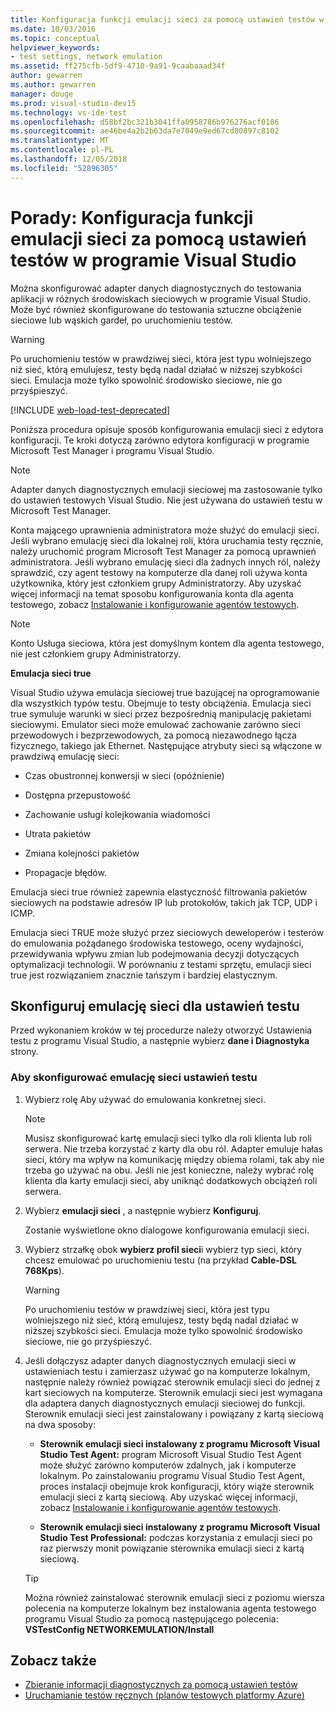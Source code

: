 ```yaml
---
title: Konfiguracja funkcji emulacji sieci za pomocą ustawień testów w programie Visual Studio
ms.date: 10/03/2016
ms.topic: conceptual
helpviewer_keywords:
- test settings, network emulation
ms.assetid: ff275cfb-5df9-4710-9a91-9caabaaad34f
author: gewarren
ms.author: gewarren
manager: douge
ms.prod: visual-studio-dev15
ms.technology: vs-ide-test
ms.openlocfilehash: d58bf2bc321b3041ffa0958786b976276acf0186
ms.sourcegitcommit: ae46be4a2b2b63da7e7049e9ed67cd80897c8102
ms.translationtype: MT
ms.contentlocale: pl-PL
ms.lasthandoff: 12/05/2018
ms.locfileid: "52896305"
---
```

# <a name="how-to-configure-network-emulation-using-test-settings-in-visual-studio"></a>Porady: Konfiguracja funkcji emulacji sieci za pomocą ustawień testów w programie Visual Studio

Można skonfigurować adapter danych diagnostycznych do testowania aplikacji w różnych środowiskach sieciowych w programie Visual Studio. Może być również skonfigurowane do testowania sztuczne obciążenie sieciowe lub wąskich gardeł, po uruchomieniu testów.

> [!WARNING]
> Po uruchomieniu testów w prawdziwej sieci, która jest typu wolniejszego niż sieć, którą emulujesz, testy będą nadal działać w niższej szybkości sieci. Emulacja może tylko spowolnić środowisko sieciowe, nie go przyśpieszyć.

[!INCLUDE [web-load-test-deprecated](includes/web-load-test-deprecated.md)]

Poniższa procedura opisuje sposób konfigurowania emulacji sieci z edytora konfiguracji. Te kroki dotyczą zarówno edytora konfiguracji w programie Microsoft Test Manager i programu Visual Studio.

> [!NOTE]
> Adapter danych diagnostycznych emulacji sieciowej ma zastosowanie tylko do ustawień testowych Visual Studio. Nie jest używana do ustawień testu w Microsoft Test Manager.

Konta mającego uprawnienia administratora może służyć do emulacji sieci. Jeśli wybrano emulację sieci dla lokalnej roli, która uruchamia testy ręcznie, należy uruchomić program Microsoft Test Manager za pomocą uprawnień administratora. Jeśli wybrano emulację sieci dla żadnych innych ról, należy sprawdzić, czy agent testowy na komputerze dla danej roli używa konta użytkownika, który jest członkiem grupy Administratorzy. Aby uzyskać więcej informacji na temat sposobu konfigurowania konta dla agenta testowego, zobacz [Instalowanie i konfigurowanie agentów testowych](../test/lab-management/install-configure-test-agents.md).

> [!NOTE]
> Konto Usługa sieciowa, która jest domyślnym kontem dla agenta testowego, nie jest członkiem grupy Administratorzy.

**Emulacja sieci true**

Visual Studio używa emulacja sieciowej true bazującej na oprogramowanie dla wszystkich typów testu. Obejmuje to testy obciążenia. Emulacja sieci true symuluje warunki w sieci przez bezpośrednią manipulację pakietami sieciowymi. Emulator sieci może emulować zachowanie zarówno sieci przewodowych i bezprzewodowych, za pomocą niezawodnego łącza fizycznego, takiego jak Ethernet. Następujące atrybuty sieci są włączone w prawdziwą emulację sieci:

- Czas obustronnej konwersji w sieci (opóźnienie)

- Dostępna przepustowość

- Zachowanie usługi kolejkowania wiadomości

- Utrata pakietów

- Zmiana kolejności pakietów

- Propagacje błędów.

Emulacja sieci true również zapewnia elastyczność filtrowania pakietów sieciowych na podstawie adresów IP lub protokołów, takich jak TCP, UDP i ICMP.

Emulacja sieci TRUE może służyć przez sieciowych deweloperów i testerów do emulowania pożądanego środowiska testowego, oceny wydajności, przewidywania wpływu zmian lub podejmowania decyzji dotyczących optymalizacji technologii. W porównaniu z testami sprzętu, emulacji sieci true jest rozwiązaniem znacznie tańszym i bardziej elastycznym.

## <a name="configure-network-emulation-for-your-test-settings"></a>Skonfiguruj emulację sieci dla ustawień testu

Przed wykonaniem kroków w tej procedurze należy otworzyć Ustawienia testu z programu Visual Studio, a następnie wybierz **dane i Diagnostyka** strony.

### <a name="to-configure-network-emulation-for-your-test-settings"></a>Aby skonfigurować emulację sieci ustawień testu

1.  Wybierz rolę Aby używać do emulowania konkretnej sieci.

    > [!NOTE]
    > Musisz skonfigurować kartę emulacji sieci tylko dla roli klienta lub roli serwera. Nie trzeba korzystać z karty dla obu ról. Adapter emuluje hałas sieci, który ma wpływ na komunikację między obiema rolami, tak aby nie trzeba go używać na obu. Jeśli nie jest konieczne, należy wybrać rolę klienta dla karty emulacji sieci, aby uniknąć dodatkowych obciążeń roli serwera.

2.  Wybierz **emulacji sieci** , a następnie wybierz **Konfiguruj**.

     Zostanie wyświetlone okno dialogowe konfigurowania emulacji sieci.

3.  Wybierz strzałkę obok **wybierz profil sieci**i wybierz typ sieci, który chcesz emulować po uruchomieniu testu (na przykład **Cable-DSL 768Kps**).

    > [!WARNING]
    > Po uruchomieniu testów w prawdziwej sieci, która jest typu wolniejszego niż sieć, którą emulujesz, testy będą nadal działać w niższej szybkości sieci. Emulacja może tylko spowolnić środowisko sieciowe, nie go przyśpieszyć.

4.  Jeśli dołączysz adapter danych diagnostycznych emulacji sieci w ustawieniach testu i zamierzasz używać go na komputerze lokalnym, następnie należy również powiązać sterownik emulacji sieci do jednej z kart sieciowych na komputerze. Sterownik emulacji sieci jest wymagana dla adaptera danych diagnostycznych emulacji sieciowej do funkcji. Sterownik emulacji sieci jest zainstalowany i powiązany z kartą sieciową na dwa sposoby:

    -   **Sterownik emulacji sieci instalowany z programu Microsoft Visual Studio Test Agent:** program Microsoft Visual Studio Test Agent może służyć zarówno komputerów zdalnych, jak i komputerze lokalnym. Po zainstalowaniu programu Visual Studio Test Agent, proces instalacji obejmuje krok konfiguracji, który wiąże sterownik emulacji sieci z kartą sieciową. Aby uzyskać więcej informacji, zobacz [Instalowanie i konfigurowanie agentów testowych](../test/lab-management/install-configure-test-agents.md).

    -   **Sterownik emulacji sieci instalowany z programu Microsoft Visual Studio Test Professional:** podczas korzystania z emulacji sieci po raz pierwszy monit powiązanie sterownika emulacji sieci z kartą sieciową.

    > [!TIP]
    > Można również zainstalować sterownik emulacji sieci z poziomu wiersza polecenia na komputerze lokalnym bez instalowania agenta testowego programu Visual Studio za pomocą następującego polecenia: **VSTestConfig NETWORKEMULATION/Install**

## <a name="see-also"></a>Zobacz także

- [Zbieranie informacji diagnostycznych za pomocą ustawień testów](../test/collect-diagnostic-information-using-test-settings.md)
- [Uruchamianie testów ręcznych (planów testowych platformy Azure)](/azure/devops/test/run-manual-tests?view=vsts)